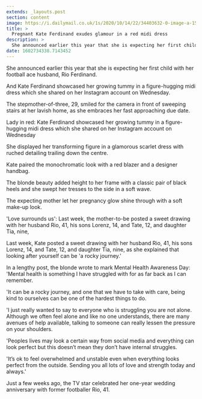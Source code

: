 ```yaml
--- 
extends: _layouts.post 
section: content 
image: https://i.dailymail.co.uk/1s/2020/10/14/22/34403632-0-image-a-15_1602711098521.jpg 
title: > 
  Pregnant Kate Ferdinand exudes glamour in a red midi dress 
description: > 
  She announced earlier this year that she is expecting her first child with her football ace husband, Rio Ferdinand.And Kate Ferdinand showcased her growing tummy in a figure-hugging midi dress which she shared on her Instagram account on Wednesday.Lady in red: Kate Ferdinand showcased her growing tummy in a figure-hugging midi dress which she shared on her Instagram account on WednesdayShe displayed her transforming figure in a glamorous scarlet dress with ruched detailing trailing down the centre.Kate paired the monochromatic look with a red blazer and a designer handbag.Just a few weeks ago, the TV star celebrated her one-year wedding anniversary with former footballer Rio, 41. 
date: 1602734338.7143452 
--- 
```

She announced earlier this year that she is expecting her first child with her football ace husband, Rio Ferdinand.

And Kate Ferdinand showcased her growing tummy in a figure-hugging midi dress which she shared on her Instagram account on Wednesday.

The stepmother-of-three, 29, smiled for the camera in front of sweeping stairs at her lavish home, as she embraces her fast approaching due date.

Lady in red: Kate Ferdinand showcased her growing tummy in a figure-hugging midi dress which she shared on her Instagram account on Wednesday

She displayed her transforming figure in a glamorous scarlet dress with ruched detailing trailing down the centre.

Kate paired the monochromatic look with a red blazer and a designer handbag.

The blonde beauty added height to her frame with a classic pair of black heels and she swept her tresses to the side in a soft wave.

The expecting mother let her pregnancy glow shine through with a soft make-up look.

'Love surrounds us': Last week, the mother-to-be posted a sweet drawing with her husband Rio, 41, his sons Lorenz, 14, and Tate, 12, and daughter Tia, nine,

Last week, Kate posted a sweet drawing with her husband Rio, 41, his sons Lorenz, 14, and Tate, 12, and daughter Tia, nine, as she explained that looking after yourself can be 'a rocky journey.'

In a lengthy post, the blonde wrote to mark Mental Health Awareness Day: 'Mental health is something I have struggled with for as far back as I can remember.

'It can be a rocky journey, and one that we have to take with care, being kind to ourselves can be one of the hardest things to do.

'I just really wanted to say to everyone who is struggling you are not alone. Although we often feel alone and like no one understands, there are many avenues of help available, talking to someone can really lessen the pressure on your shoulders.

'Peoples lives may look a certain way from social media and everything can look perfect but this doesn’t mean they don’t have internal struggles.

'It’s ok to feel overwhelmed and unstable even when everything looks perfect from the outside. Sending you all lots of love and strength today and always.'

Just a few weeks ago, the TV star celebrated her one-year wedding anniversary with former footballer Rio, 41.